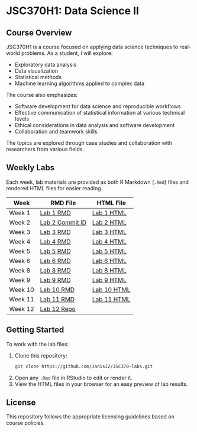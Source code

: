 # JSC370H1: Data Science II

## Course Overview
JSC370H1 is a course focused on applying data science techniques to real-world problems. As a student, I will explore:
- Exploratory data analysis
- Data visualization
- Statistical methods
- Machine learning algorithms applied to complex data

The course also emphasizes:
- Software development for data science and reproducible workflows
- Effective communication of statistical information at various technical levels
- Ethical considerations in data analysis and software development
- Collaboration and teamwork skills

The topics are explored through case studies and collaboration with researchers from various fields.

## Weekly Labs
Each week, lab materials are provided as both R Markdown (`.Rmd`) files and rendered HTML files for easier reading.

| Week | RMD File | HTML File |
|------|---------|----------|
| Week 1 | [Lab 1 RMD](lab1/lab01-hello-R-1.Rmd) | [Lab 1 HTML](lab1/lab01-hello-R-1.html) |
| Week 2 | [Lab 2 Commit ID](lab2/commitid.txt) | [Lab 2 HTML](lab2/lab02-github.html) |
| Week 3 | [Lab 3 RMD](lab3/03-lab-eda.Rmd) | [Lab 3 HTML](lab3/03-lab-eda.html) |
| Week 4 | [Lab 4 RMD](lab4/04-lab-dataviz.Rmd) | [Lab 4 HTML](lab4/04-lab-dataviz.html) |
| Week 5 | [Lab 5 RMD](lab5/lab05-wrangling-gam.Rmd) | [Lab 5 HTML](lab5/lab05-wrangling-gam.html) |
| Week 6 | [Lab 6 RMD](lab6/06-lab.Rmd) | [Lab 6 HTML](lab6/06-lab.html) |
| Week 8 | [Lab 8 RMD](lab8/08lab-text-mining.Rmd) | [Lab 8 HTML](lab8/08lab-text-mining.html) |
| Week 9 | [Lab 9 RMD](lab9/lab09-hpc.Rmd) | [Lab 9 HTML](lab9/lab09-hpc.html) |
| Week 10 | [Lab 10 RMD](lab10/lab10-ml.Rmd) | [Lab 10 HTML](lab10/lab10-ml.html) |
| Week 11 | [Lab 11 RMD](lab11/lab11-interactive-viz1.Rmd) | [Lab 11 HTML](lab11/lab11-interactive-viz1.html) |
| Week 12 | [Lab 12 Repo](https://github.com/JanisJ2/jsc370-lab12demo) |  |

## Getting Started
To work with the lab files:
1. Clone this repository:
   ```sh
   git clone https://github.com/JanisJ2/JSC370-labs.git
   ```
2. Open any `.Rmd` file in RStudio to edit or render it.
3. View the HTML files in your browser for an easy preview of lab results.

## License
This repository follows the appropriate licensing guidelines based on course policies.
